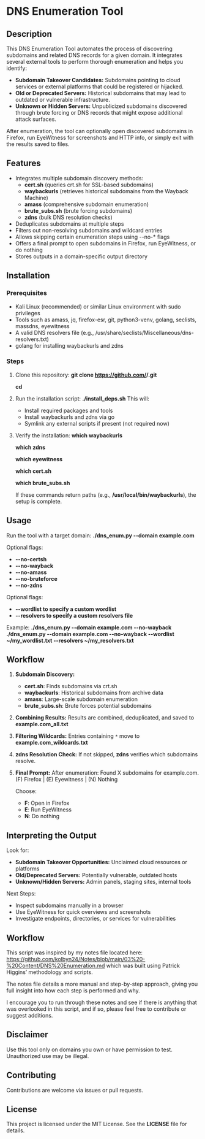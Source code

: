 # DNS Enumeration Tool

## Description

This DNS Enumeration Tool automates the process of discovering subdomains and related DNS records for a given domain. It integrates several external tools to perform thorough enumeration and helps you identify:

- **Subdomain Takeover Candidates:** Subdomains pointing to cloud services or external platforms that could be registered or hijacked.
- **Old or Deprecated Servers:** Historical subdomains that may lead to outdated or vulnerable infrastructure.
- **Unknown or Hidden Servers:** Unpublicized subdomains discovered through brute forcing or DNS records that might expose additional attack surfaces.

After enumeration, the tool can optionally open discovered subdomains in Firefox, run EyeWitness for screenshots and HTTP info, or simply exit with the results saved to files.

## Features

- Integrates multiple subdomain discovery methods:
  - **cert.sh** (queries crt.sh for SSL-based subdomains)
  - **waybackurls** (retrieves historical subdomains from the Wayback Machine)
  - **amass** (comprehensive subdomain enumeration)
  - **brute_subs.sh** (brute forcing subdomains)
  - **zdns** (bulk DNS resolution checks)
- Deduplicates subdomains at multiple steps
- Filters out non-resolving subdomains and wildcard entries
- Allows skipping certain enumeration steps using --no-* flags
- Offers a final prompt to open subdomains in Firefox, run EyeWitness, or do nothing
- Stores outputs in a domain-specific output directory

## Installation

### Prerequisites

- Kali Linux (recommended) or similar Linux environment with sudo privileges
- Tools such as amass, jq, firefox-esr, git, python3-venv, golang, seclists, massdns, eyewitness
- A valid DNS resolvers file (e.g., /usr/share/seclists/Miscellaneous/dns-resolvers.txt)
- golang for installing waybackurls and zdns

### Steps

1. Clone this repository:
   **git clone https://github.com/<your-username>/<your-repo>.git**
   
   **cd <your-repo>**

2. Run the installation script:
   **./install_deps.sh**
   This will:
   - Install required packages and tools
   - Install waybackurls and zdns via go
   - Symlink any external scripts if present (not required now)

3. Verify the installation:
   **which waybackurls**
   
   **which zdns**
   
   **which eyewitness**
   
   **which cert.sh**
   
   **which brute_subs.sh**
   
   If these commands return paths (e.g., **/usr/local/bin/waybackurls**), the setup is complete.

## Usage

Run the tool with a target domain:
**./dns_enum.py --domain example.com**

Optional flags:
- **--no-certsh**
- **--no-wayback**
- **--no-amass**
- **--no-bruteforce**
- **--no-zdns**

Optional flags:
- **--wordlist to specify a custom wordlist**
- **--resolvers to specify a custom resolvers file**

Example:
**./dns_enum.py --domain example.com --no-wayback**
**./dns_enum.py --domain example.com --no-wayback --wordlist ~/my_wordlist.txt --resolvers ~/my_resolvers.txt**

## Workflow

1. **Subdomain Discovery:**
   - **cert.sh**: Finds subdomains via crt.sh
   - **waybackurls**: Historical subdomains from archive data
   - **amass**: Large-scale subdomain enumeration
   - **brute_subs.sh**: Brute forces potential subdomains

2. **Combining Results:**
   Results are combined, deduplicated, and saved to **example.com_all.txt**

3. **Filtering Wildcards:**
   Entries containing `*` move to **example.com_wildcards.txt**

4. **zdns Resolution Check:**
   If not skipped, **zdns** verifies which subdomains resolve.

5. **Final Prompt:**
   After enumeration:
   Found X subdomains for example.com.
   (F) Firefox | (E) Eyewitness | (N) Nothing
   
   Choose:
   - **F**: Open in Firefox
   - **E**: Run EyeWitness
   - **N**: Do nothing

## Interpreting the Output

Look for:
- **Subdomain Takeover Opportunities:** Unclaimed cloud resources or platforms
- **Old/Deprecated Servers:** Potentially vulnerable, outdated hosts
- **Unknown/Hidden Servers:** Admin panels, staging sites, internal tools

Next Steps:
- Inspect subdomains manually in a browser
- Use EyeWitness for quick overviews and screenshots
- Investigate endpoints, directories, or services for vulnerabilities

## Workflow
This script was inspired by my notes file located here:
https://github.com/kolbyn24/Notes/blob/main/03%20-%20Content/DNS%20Enumeration.md
which was built using Patrick Higgins’ methodology and scripts.

The notes file details a more manual and step-by-step approach, giving you full insight into how each step is performed and why. 

I encourage you to run through these notes and see if there is anything that was overlooked in this script, and if so, please feel free to contribute or suggest additions.

## Disclaimer

Use this tool only on domains you own or have permission to test. Unauthorized use may be illegal.

## Contributing

Contributions are welcome via issues or pull requests.

## License

This project is licensed under the MIT License. See the **LICENSE** file for details.
